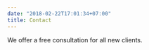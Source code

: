 ```yaml
---
date: "2018-02-22T17:01:34+07:00"
title: Contact
---
```

  
We offer a free consultation for all new clients.